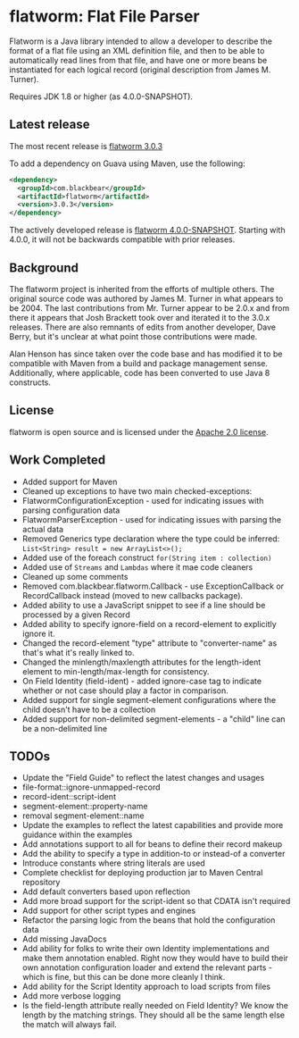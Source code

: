 flatworm: Flat File Parser
=====================================
Flatworm is a Java library intended to allow a developer to describe the format of a flat file using an XML definition file, and then to be able to automatically read lines from that file, and have one or more beans be instantiated for each logical record (original description from James M. Turner). 

Requires JDK 1.8 or higher (as 4.0.0-SNAPSHOT).

Latest release
--------------
The most recent release is [flatworm 3.0.3]() 

To add a dependency on Guava using Maven, use the following:

```xml
<dependency>
  <groupId>com.blackbear</groupId>
  <artifactId>flatworm</artifactId>
  <version>3.0.3</version>
</dependency>
```

The actively developed release is [flatworm 4.0.0-SNAPSHOT](). Starting with 4.0.0, it will not be backwards compatible with prior releases.

Background
----------
The flatworm project is inherited from the efforts of multiple others. The original source code was authored by James M. Turner in what appears to be 2004. The last contributions from Mr. Turner appear to be 2.0.x and from there it appears that Josh Brackett took over and iterated it to the 3.0.x releases. There are also remnants of edits from another developer, Dave Berry, but it's unclear at what point those contributions were made.

Alan Henson has since taken over the code base and has modified it to be compatible with Maven from a build and package management sense. Additionally, where applicable, code has been converted to use Java 8 constructs. 

License
-------
flatworm is open source and is licensed under the [Apache 2.0 license](http://www.apache.org/licenses/LICENSE-2.0).

Work Completed
--------------
* Added support for Maven
* Cleaned up exceptions to have two main checked-exceptions: 
 * FlatwormConfigurationException - used for indicating issues with parsing configuration data
 * FlatwormParserException - used for indicating issues with parsing the actual data
* Removed Generics type declaration where the type could be inferred: `List<String> result = new ArrayList<>();`
* Added use of the foreach construct `for(String item : collection)`
* Added use of `Streams` and `Lambdas` where it mae code cleaners
* Cleaned up some comments
* Removed com.blackbear.flatworm.Callback - use ExceptionCallback or RecordCallback instead (moved to new callbacks package).
* Added ability to use a JavaScript snippet to see if a line should be processed by a given Record
* Added ability to specify ignore-field on a record-element to explicitly ignore it.
* Changed the record-element "type" attribute to "converter-name" as that's what it's really linked to.
* Changed the minlength/maxlength attributes for the length-ident element to min-length/max-length for consistency.
* On Field Identity (field-ident) - added ignore-case tag to indicate whether or not case should play a factor in comparison.
* Added support for single segment-element configurations where the child doesn't have to be a collection
* Added support for non-delimited segment-elements - a "child" line can be a non-delimited line

TODOs
-------
* Update the "Field Guide" to reflect the latest changes and usages
 * file-format::ignore-unmapped-record
 * record-ident::script-ident
 * segment-element::property-name
 * removal segment-element::name 
* Update the examples to reflect the latest capabilities and provide more guidance within the examples
* Add annotations support to all for beans to define their record makeup
* Add the ability to specify a type in addition-to or instead-of a converter
* Introduce constants where string literals are used
* Complete checklist for deploying production jar to Maven Central repository
* Add default converters based upon reflection
* Add more broad support for the script-ident so that CDATA isn't required 
* Add support for other script types and engines
* Refactor the parsing logic from the beans that hold the configuration data
* Add missing JavaDocs
* Add ability for folks to write their own Identity implementations and make them annotation enabled. Right now they would have to build their own annotation configuration loader and extend the relevant parts - which is fine, but this can be done more cleanly I think.
* Add ability for the Script Identity approach to load scripts from files
* Add more verbose logging
* Is the field-length attribute really needed on Field Identity? We know the length by the matching strings. They should all be the same length else the match will always fail.